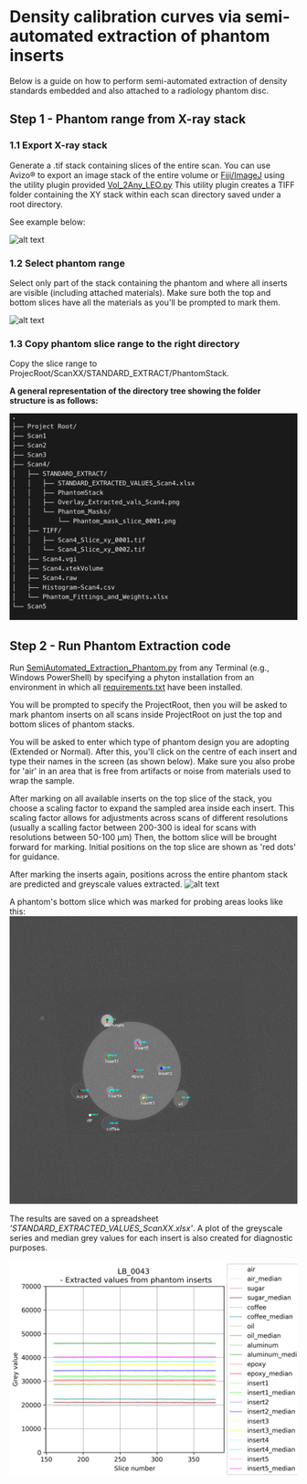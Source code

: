 # Density calibration curves via semi-automated extraction of phantom inserts

Below is a guide on how to perform semi-automated extraction of density standards embedded and also attached to a radiology phantom disc.

## Step 1 - Phantom range from X-ray stack 

### 1.1 Export X-ray stack
Generate a .tif stack containing slices of the entire scan. You can use Avizo® to export an image stack of the entire volume or 
[Fiji/ImageJ](https://imagej.net/software/fiji/) using the utility plugin provided [Vol_2Any_LEO.py](https://github.com/LeoBertini/CoralMethodsPaper/blob/main/PhantomExtraction/Vol_2Any_LEO.py)
This utility plugin creates a TIFF folder containing the XY stack within each scan directory saved under a root directory. 

See example below:

![alt text](https://github.com/LeoBertini/CoralMethodsPaper/blob/main/PhantomExtraction/GIFs/PhantomExtract1.gif)

### 1.2 Select phantom range
Select only part of the stack containing the phantom and where all inserts are visible (including attached materials).
Make sure both the top and bottom slices have all the materials as you'll be prompted to mark them. 

![alt text](https://github.com/LeoBertini/CoralMethodsPaper/blob/main/PhantomExtraction/GIFs/PhantomExtract2.gif)

### 1.3 Copy phantom slice range to the right directory 
Copy the slice range to ProjecRoot/ScanXX/STANDARD_EXTRACT/PhantomStack. 

**A general representation of the directory tree showing the folder structure is as follows:**

![alt text](https://github.com/LeoBertini/CoralMethodsPaper/blob/main/PhantomExtraction/GIFs/DirectoryTreeExample.jpg)

## Step 2 - Run Phantom Extraction code 
 
Run [SemiAutomated_Extraction_Phantom.py](https://github.com/LeoBertini/CoralMethodsPaper/blob/main/PhantomExtraction/SemiAutomated_Extraction_Phantom.py) from any Terminal (e.g., Windows PowerShell) by
specifying a phyton installation from an environment in which all [requirements.txt](https://github.com/LeoBertini/CoralMethodsPaper/blob/main/requirements.txt) have been installed. 

You will be prompted to specify the ProjectRoot, then you will be asked to mark phantom inserts on all scans inside ProjectRoot on just the top and bottom slices of phantom stacks.

You will be asked to enter which type of phantom design you are adopting (Extended or Normal).
After this, you'll click on the centre of each insert and type their names in the screen (as shown below).
Make sure you also probe for 'air' in an area that is free from artifacts or noise from materials used to wrap the sample.

After marking on all available inserts on the top slice of the stack, you choose a scaling factor to expand the sampled area inside each insert.
This scaling factor allows for adjustments across scans of different resolutions (usually a scalling factor between 200-300 is ideal for scans with resolutions between 50-100 µm)
Then, the bottom slice will be brought forward for marking. Initial positions on the top slice are shown as 'red dots' for guidance. 

After marking the inserts again, positions across the entire phantom stack are predicted and greyscale values extracted.
![alt text](https://github.com/LeoBertini/CoralMethodsPaper/blob/main/PhantomExtraction/GIFs/PhantomExtract3.gif)

A phantom's bottom slice which was marked for probing areas looks like this:
![alt text](https://github.com/LeoBertini/CoralMethodsPaper/blob/main/PhantomExtraction/GIFs/PhantomMarkedExample.png)

The results are saved on a spreadsheet *'STANDARD_EXTRACTED_VALUES_ScanXX.xlsx'*.
A plot of the greyscale series and median grey values for each insert is also created for diagnostic purposes.

![alt text](https://github.com/LeoBertini/CoralMethodsPaper/blob/main/PhantomExtraction/GIFs/PhantomExtractedValuesOverlay.png)





